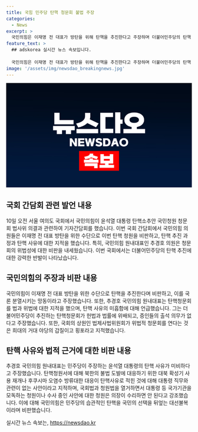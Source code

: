 ```yaml
---
title: 국힘 민주당 탄핵 청문회 불법 주장
categories:
  - News
excerpt: >
  국민의힘은 이재명 전 대표가 방탄을 위해 탄핵을 추진한다고 주장하며 더불어민주당의 탄핵 추진을 비판합니다. 또한, 탄핵 과정이 법에 위배되고 사유가 미흡하다고 지적하며, 청문회가 거대야당의 갑질이고 횡포라고 비난했습니다. 또한, 대통령 직무와 무관한 사안이 탄핵 사유로 제시되고 있다는 점을 비판하고, 민주당의 탄핵은 국민의 선택을 뒤엎는 것으로 지적하며 분열과 정쟁을 일으킨다고 주장했습니다.
feature_text: >
  ## adskorea 실시간 뉴스 속보입니다.

  국민의힘은 이재명 전 대표가 방탄을 위해 탄핵을 추진한다고 주장하며 더불어민주당의 탄핵 추진을 비판합니다. 또한, 탄핵 과정이 법에 위배되고 사유가 미흡하다고 지적하며, 청문회가 거대야당의 갑질이고 횡포라고 비난했습니다. 또한, 대통령 직무와 무관한 사안이 탄핵 사유로 제시되고 있다는 점을 비판하고, 민주당의 탄핵은 국민의 선택을 뒤엎는 것으로 지적하며 분열과 정쟁을 일으킨다고 주장했습니다.
image: '/assets/img/newsdao_breakingnews.jpg'
---
```


<p><img src="/assets/img/newsdao_breakingnews.jpg" alt="adskorea 속보" /></p>

<h2 data-ke-size="size26">국회 간담회 관련 발언 내용</h2>

<p data-ke-size="size16">10일 오전 서울 여의도 국회에서 국민의힘이 윤석열 대통령 탄핵소추안 국민청원 청문회 법사위 의결과 관련하여 기자간담회를 했습니다. 이번 국회 간담회에서 국민의힘 의원들은 이재명 전 대표 방탄을 위한 수단으로 이번 탄핵 청원을 비판하고, 탄핵 추진 과정과 탄핵 사유에 대한 지적을 했습니다. 특히, 국민의힘 원내대표인 추경호 의원은 청문회의 위법성에 대한 비판을 내세웠습니다. 이번 국회에서는 더불어민주당의 탄핵 추진에 대한 강력한 반발이 나타났습니다.</p>

<h2 data-ke-size="size26">국민의힘의 주장과 비판 내용</h2>

<p data-ke-size="size16">국민의힘이 이재명 전 대표 방탄을 위한 수단으로 탄핵을 추진한다며 비판하고, 이를 국론 분열시키는 망동이라고 주장했습니다. 또한, 추경호 국민의힘 원내대표는 탄핵청문회를 법과 위법에 대한 지적을 했으며, 탄핵 사유의 미흡함에 대해 언급했습니다. 그는 더불어민주당이 추진하는 탄핵청문회가 헌법과 법률에 위배되고, 증인들의 출석 의무가 없다고 주장했습니다. 또한, 국회의 상원인 법제사법위원회가 위법적 청문회를 연다는 것은 희대의 거대 야당의 갑질이고 횡포라고 지적했습니다.</p>

<h2 data-ke-size="size26">탄핵 사유와 법적 근거에 대한 비판 내용</h2>

<p data-ke-size="size16">추경호 국민의힘 원내대표는 민주당이 주장하는 윤석열 대통령의 탄핵 사유가 미비하다고 주장했습니다. 탄핵청원서에 대해 북한의 불법 도발에 대응하기 위한 대북 확성기 사용 재개나 후쿠시마 오염수 방류대한 대응이 탄핵사유로 적힌 것에 대해 대통령 직무와 관련이 없는 사안이라고 지적하며, 국회법과 청원법을 열거하면서 대통령 등 국가기관을 모독하는 청원이나 수사 중인 사안에 대한 청원은 의장이 수리하면 안 된다고 강조했습니다. 이에 대해 국민의힘은 민주당의 습관적인 탄핵을 국민의 선택을 뒤엎는 대선불복이라며 비판했습니다.</p>
실시간 뉴스 속보는, <a href="https://newsdao.kr" rel="dofollow">https://newsdao.kr</a>


